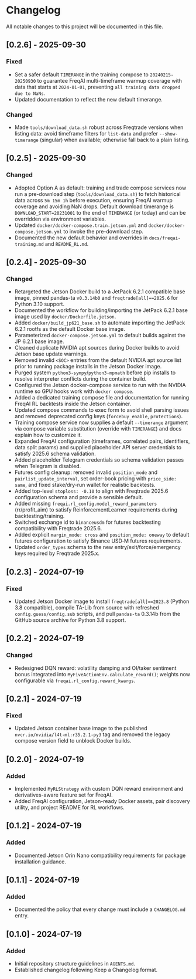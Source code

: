 # Changelog

All notable changes to this project will be documented in this file.

## [0.2.6] - 2025-09-30
### Fixed
- Set a safer default `TIMERANGE` in the training compose to `20240215-20250930` to
  guarantee FreqAI multi-timeframe warmup coverage with data that starts at
  `2024-01-01`, preventing `all training data dropped due to NaNs`.
- Updated documentation to reflect the new default timerange.
### Changed
- Made `tools/download_data.sh` robust across Freqtrade versions when listing data:
  avoid timeframe filters for `list-data` and prefer `--show-timerange` (singular)
  when available; otherwise fall back to a plain listing.

## [0.2.5] - 2025-09-30
### Changed
- Adopted Option A as default: training and trade compose services now run a
  pre-download step (`tools/download_data.sh`) to fetch historical data across
  `5m 15m 1h` before execution, ensuring FreqAI warmup coverage and avoiding NaN
  drops. Default download timerange is `DOWNLOAD_START=20231001` to the end of
  `TIMERANGE` (or today) and can be overridden via environment variables.
- Updated `docker/docker-compose.train.jetson.yml` and `docker/docker-compose.jetson.yml`
  to invoke the pre-download step.
- Documented the new default behavior and overrides in `docs/freqai-training.md` and
  `README_RL.md`.

## [0.2.4] - 2025-09-30
### Changed
- Retargeted the Jetson Docker build to a JetPack 6.2.1 compatible base image, pinned
  pandas-ta `v0.3.14b0` and `freqtrade[all]==2025.6` for Python 3.10 support.
- Documented the workflow for building/importing the JetPack 6.2.1 base image used by
  `docker/Dockerfile.jetson`.
- Added `docker/build_jp621_base.sh` to automate importing the JetPack 6.2.1 rootfs as
  the default Docker base image.
- Parameterized `docker-compose.jetson.yml` to default builds against the JP 6.2.1 base
  image.
- Cleaned duplicate NVIDIA apt sources during Docker builds to avoid Jetson base update
  warnings.
- Removed invalid `<SOC>` entries from the default NVIDIA apt source list prior to
  running package installs in the Jetson Docker image.
- Purged system `python3-sympy`/`python3-mpmath` before pip installs to resolve
  interpreter conflicts during the container build.
- Configured the Jetson docker-compose service to run with the NVIDIA runtime so GPU
  hooks work with `docker compose`.
- Added a dedicated training compose file and documentation for running FreqAI RL
  backtests inside the Jetson container.
- Updated compose commands to exec form to avoid shell parsing issues and removed
  deprecated config keys (`forcebuy_enable`, `protections`).
- Training compose service now supplies a default `--timerange` argument via compose
  variable substitution (override with `TIMERANGE`) and docs explain how to customize it.
- Expanded FreqAI configuration (timeframes, correlated pairs, identifiers, data split
  params) and supplied placeholder API server credentials to satisfy 2025.6 schema
  validation.
- Added placeholder Telegram credentials so schema validation passes when Telegram is
  disabled.
- Futures config cleanup: removed invalid `position_mode` and `pairlist_update_interval`,
  set order-book pricing with `price_side: same`, and fixed stake/dry-run wallet for
  realistic backtests.
- Added top-level `stoploss: -0.10` to align with Freqtrade 2025.6 configuration schema
  and provide a sensible default.
- Added missing `freqai.rl_config.model_reward_parameters` (rr/profit_aim) to satisfy
  ReinforcementLearner requirements during backtesting/training.
 - Switched exchange id to `binanceusdm` for futures backtesting compatibility with
  Freqtrade 2025.6.
 - Added explicit `margin_mode: cross` and `position_mode: oneway` to default futures
  configuration to satisfy Binance USD‑M futures requirements.
- Updated `order_types` schema to the new entry/exit/force/emergency keys required by
  Freqtrade 2025.x.

## [0.2.3] - 2024-07-19
### Fixed
- Updated Jetson Docker image to install `freqtrade[all]==2023.8` (Python 3.8 compatible), compile TA-Lib from source with refreshed `config.guess/config.sub` scripts, and pull `pandas-ta` 0.3.14b from the GitHub source archive for Python 3.8 support.

## [0.2.2] - 2024-07-19
### Changed
- Redesigned DQN reward: volatility damping and OI/taker sentiment bonus integrated into `MyFiveActionEnv.calculate_reward()`; weights now configurable via `freqai.rl_config.reward_kwargs`.

## [0.2.1] - 2024-07-19
### Fixed
- Updated Jetson container base image to the published `nvcr.io/nvidia/l4t-ml:r35.2.1-py3` tag and removed the legacy compose version field to unblock Docker builds.

## [0.2.0] - 2024-07-19
### Added
- Implemented `MyRLStrategy` with custom DQN reward environment and derivatives-aware feature set for FreqAI.
- Added FreqAI configuration, Jetson-ready Docker assets, pair discovery utility, and project README for RL workflows.

## [0.1.2] - 2024-07-19
### Added
- Documented Jetson Orin Nano compatibility requirements for package installation guidance.

## [0.1.1] - 2024-07-19
### Added
- Documented the policy that every change must include a `CHANGELOG.md` entry.

## [0.1.0] - 2024-07-19
### Added
- Initial repository structure guidelines in `AGENTS.md`.
- Established changelog following Keep a Changelog format.
